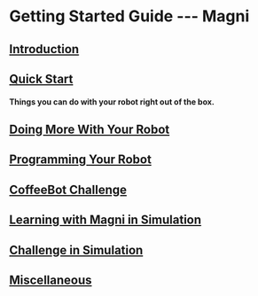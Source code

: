 
# Getting Started Guide --- Magni

## [Introduction](introduction)

## [Quick Start](ix_quick_start)

#### Things you can do with your robot right out of the box.

##	[Doing More With Your Robot](ix_doing_more)


##	[Programming Your Robot](ix_programming)


##	[CoffeeBot Challenge](ix_coffeebot)


##	[Learning with Magni in Simulation](ix_simulation1)


##	[Challenge in Simulation](ix_simulation2)


##      [Miscellaneous](misc/misc.md)
